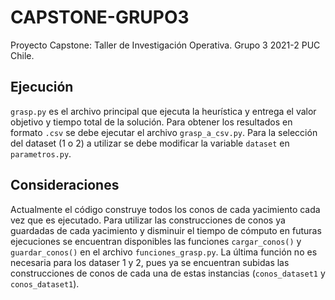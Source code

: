 # CAPSTONE-GRUPO3
Proyecto Capstone: Taller de Investigación Operativa. Grupo 3 2021-2 PUC Chile.

## Ejecución
```grasp.py``` es el archivo principal que ejecuta la heurística y entrega el valor objetivo y tiempo total de la solución. Para obtener los resultados en formato ```.csv``` se debe ejecutar el archivo ```grasp_a_csv.py```. Para la selección del dataset (1 o 2) a utilizar se debe modificar la variable ```dataset``` en ```parametros.py```.


## Consideraciones
Actualmente el código construye todos los conos de cada yacimiento cada vez que es ejecutado. Para utilizar las construcciones de conos ya guardadas de cada yacimiento y disminuir el tiempo de cómputo en futuras ejecuciones se encuentran disponibles las funciones ```cargar_conos()``` y ```guardar_conos()``` en el archivo ```funciones_grasp.py```. La última función no es necesaria para los dataser 1 y 2,  pues ya se encuentran subidas las construcciones de conos de cada una de estas instancias (```conos_dataset1``` y ```conos_dataset1```).
